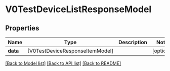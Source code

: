 # V0TestDeviceListResponseModel

## Properties
Name | Type | Description | Notes
------------ | ------------- | ------------- | -------------
**data** | [V0TestDeviceResponseItemModel] |  | [optional] 

[[Back to Model list]](../README.md#documentation-for-models) [[Back to API list]](../README.md#documentation-for-api-endpoints) [[Back to README]](../README.md)


